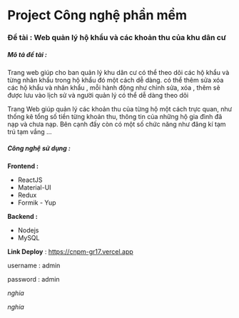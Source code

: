 # Project Công nghệ phần mềm
### Đề tài : Web quản lý hộ khẩu và các khoản thu của khu dân cư
##### Mô tả đề tài :
  Trang web giúp cho ban quản lý khu dân cư có thể theo dõi các hộ khẩu và từng nhân khẩu trong hộ khẩu đó một cách dễ dàng. có thể thêm sửa xóa các hộ khẩu và nhân khẩu , mỗi hành động như chỉnh sửa, xóa , thêm sẽ được lưu vào lịch sử và người quản lý có thể dễ dàng theo dõi

Trang Web giúp  quản lý các khoản thu của từng hộ một cách trực quan, như thống kê tổng số tiền từng khoản thu, thông tin của những hộ gia đình đã nạp và chưa nạp.
Bên cạnh đấy còn có một số chức năng như đăng kí tạm trú tạm vắng ...
##### Công nghệ sử dụng :
**Frontend :**
- ReactJS
- Material-UI
- Redux
- Formik - Yup

**Backend :**
- Nodejs
- MySQL

**Link Deploy** : https://cnpm-gr17.vercel.app

username : admin

password : admin

_nghia_ 

*nghia*
